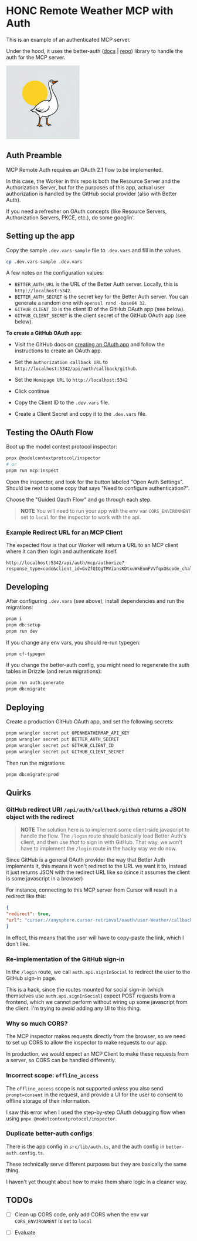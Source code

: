 # HONC Remote Weather MCP with Auth

This is an example of an authenticated MCP server.

Under the hood, it uses the better-auth ([docs](https://better-auth.com/docs/introduction) | [repo](https://github.com/better-auth/better-auth)) library to handle the auth for the MCP server.

<img src="assets/logo-2.png" alt="Logo" width="200" height="200">

## Auth Preamble

MCP Remote Auth requires an OAuth 2.1 flow to be implemented.

In this case, the Worker in this repo is both the Resource Server and the Authorization Server, but for the purposes of this app, actual user authorization is handled by the GitHub social provider (also with Better Auth).

If you need a refresher on OAuth concepts (like Resource Servers, Authorization Servers, PKCE, etc.), do some googlin'.

## Setting up the app

Copy the sample `.dev.vars-sample` file to `.dev.vars` and fill in the values.

```sh
cp .dev.vars-sample .dev.vars
```

A few notes on the configuration values:

- `BETTER_AUTH_URL` is the URL of the Better Auth server. Locally, this is `http://localhost:5342`.
- `BETTER_AUTH_SECRET` is the secret key for the Better Auth server. You can generate a random one with `openssl rand -base64 32`.
- `GITHUB_CLIENT_ID` is the client ID of the GitHub OAuth app (see below).
- `GITHUB_CLIENT_SECRET` is the client secret of the GitHub OAuth app (see below).

**To create a GitHub OAuth app:**

- Visit the GitHub docs on [creating an OAuth app](https://docs.github.com/en/apps/oauth-apps/building-oauth-apps/creating-an-oauth-app) and follow the instructions to create an OAuth app.

- Set the `Authorization callback URL` to `http://localhost:5342/api/auth/callback/github`.
- Set the `Homepage URL` to `http://localhost:5342`
- Click continue
- Copy the Client ID to the `.dev.vars` file.
- Create a Client Secret and copy it to the `.dev.vars` file.

## Testing the OAuth Flow

Boot up the model context protocol inspector:

```sh
pnpx @modelcontextprotocol/inspector
# or
pnpm run mcp:inspect
```

Open the inspector, and look for the button labeled "Open Auth Settings". Should be next to some copy that says "Need to configure authentication?".

Choose the "Guided Oauth Flow" and go through each step.

> **NOTE** You will need to run your app with the env var `CORS_ENVIRONMENT` set to `local` for the inspector to work with the api.


### Example Redirect URL for an MCP Client

The expected flow is that our Worker will return a URL to an MCP client where it can then login and authenticate itself.

```
http://localhost:5342/api/auth/mcp/authorize?response_type=code&client_id=GvZfQIQgTMViansKDtxuWkEnmFVVfqxO&code_challenge=44wL43aOBlIthKdeqi1sMpdMpLpp1_yNQG96o3JuA6E&code_challenge_method=S256&redirect_uri=http%3A%2F%2Flocalhost%3A6274%2Foauth%2Fcallback%2Fdebug&scope=openid+profile+email&resource=http%3A%2F%2Flocalhost%3A5342%2F
```

## Developing

After configuring `.dev.vars` (see above), install dependencies and run the migrations:

```sh
pnpm i
pnpm db:setup
pnpm run dev
```

If you change any env vars, you should re-run typegen:

```sh
pnpm cf-typegen
```

If you change the better-auth config, you might need to regenerate the auth tables in Drizzle (and rerun migrations):

```sh
pnpm run auth:generate
pnpm db:migrate
```


## Deploying

Create a production GitHub OAuth app, and set the following secrets:

```sh
pnpm wrangler secret put OPENWEATHERMAP_API_KEY
pnpm wrangler secret put BETTER_AUTH_SECRET
pnpm wrangler secret put GITHUB_CLIENT_ID
pnpm wrangler secret put GITHUB_CLIENT_SECRET
```

Then run the migrations:

```sh
pnpm db:migrate:prod
```

## Quirks

### GitHub redirect URI `/api/auth/callback/github` returns a JSON object with the redirect

> **NOTE** The solution here is to implement some client-side javascript to handle the flow. The `/login` route should basically load Better Auth's client, and then use *that* to sign in with GitHub. That way, we won't have to implement the `/login` route in the hacky way we do now.

Since GitHub is a general OAuth provider the way that Better Auth implements it, this means it won't redirect to the URL we want it to, instead it just returns JSON with the redirect URL like so (since it assumes the client is some javascript in a browser)

For instance, connecting to this MCP server from Cursor will result in a redirect like this:

```json
{
"redirect": true,
"url": "cursor://anysphere.cursor-retrieval/oauth/user-Weather/callback?code=mycode&state=undefined"
}
```

In effect, this means that the user will have to copy-paste the link, which I don't like. 

### Re-implementation of the GitHub sign-in

In the `/login` route, we call `auth.api.signInSocial` to redirect the user to the GitHub sign-in page.

This is a hack, since the routes mounted for social sign-in (which themselves use `auth.api.signInSocial`) expect POST requests from a frontend, which we cannot perform without wiring up some javascript from the client. I'm trying to avoid adding any UI to this thing.

### Why so much CORS?

The MCP inspector makes requests directly from the browser, so we need to set up CORS to allow the inspector to make requests to our app.

In production, we would expect an MCP Client to make these requests from a server, so CORS can be handled differently.

### Incorrect scope: `offline_access`

The `offline_access` scope is not supported _unless_ you also send `prompt=consent` in the request, and provide a UI for the user to consent to offline storage of their information.

I saw this error when I used the step-by-step OAuth debugging flow when using `pnpx @modelcontextprotocol/inspector`.

### Duplicate better-auth configs

There is the app config in `src/lib/auth.ts`, and the auth config in `better-auth.config.ts`.

These technically serve different purposes but they are basically the same thing.

I haven't yet thought about how to make them share logic in a cleaner way.

## TODOs

- [ ] Clean up CORS code, only add CORS when the env var `CORS_ENVIRONMENT` is set to `local`

- [ ] Evaluate